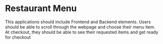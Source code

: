 # Restaurant Menu

This applications should include Frontend and Backend elements. Users should be able to scroll through the webpage and choose their menu item. At checkout, they should be able to see their requested items and get ready for checkout



